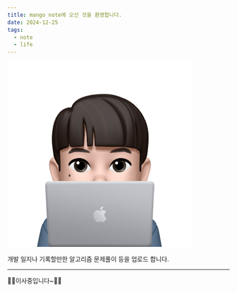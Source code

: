 ```yaml
---
title: mango note에 오신 것을 환영합니다.
date: 2024-12-25
tags:
  - note
  - life
---
```


![](profile.png)

개발 일지나 기록할만한 알고리즘 문제풀이 등을 업로드 합니다.

---
🚧🚧이사중입니다~🚧🚧